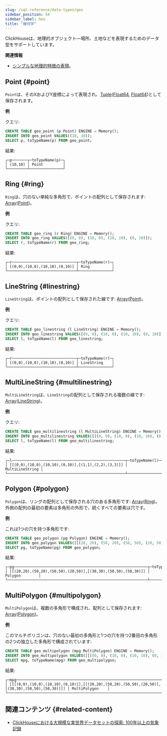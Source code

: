 ```yaml
---
slug: /sql-reference/data-types/geo
sidebar_position: 54
sidebar_label: Geo
title: "幾何学"
---
```


ClickHouseは、地理的オブジェクト—場所、土地などを表現するためのデータ型をサポートしています。

**関連情報**
- [シンプルな地理的特徴の表現](https://en.wikipedia.org/wiki/GeoJSON)。

## Point {#point}

`Point`は、そのXおよびY座標によって表現され、[Tuple](tuple.md)([Float64](float.md), [Float64](float.md))として保存されます。

**例**

クエリ:

```sql
CREATE TABLE geo_point (p Point) ENGINE = Memory();
INSERT INTO geo_point VALUES((10, 10));
SELECT p, toTypeName(p) FROM geo_point;
```
結果:

``` text
┌─p───────┬─toTypeName(p)─┐
│ (10,10) │ Point         │
└─────────┴───────────────┘
```

## Ring {#ring}

`Ring`は、穴のない単純な多角形で、ポイントの配列として保存されます: [Array](array.md)([Point](#point))。

**例**

クエリ:

```sql
CREATE TABLE geo_ring (r Ring) ENGINE = Memory();
INSERT INTO geo_ring VALUES([(0, 0), (10, 0), (10, 10), (0, 10)]);
SELECT r, toTypeName(r) FROM geo_ring;
```
結果:

``` text
┌─r─────────────────────────────┬─toTypeName(r)─┐
│ [(0,0),(10,0),(10,10),(0,10)] │ Ring          │
└───────────────────────────────┴───────────────┘
```

## LineString {#linestring}

`LineString`は、ポイントの配列として保存された線です: [Array](array.md)([Point](#point))。

**例**

クエリ:

```sql
CREATE TABLE geo_linestring (l LineString) ENGINE = Memory();
INSERT INTO geo_linestring VALUES([(0, 0), (10, 0), (10, 10), (0, 10)]);
SELECT l, toTypeName(l) FROM geo_linestring;
```
結果:

``` text
┌─r─────────────────────────────┬─toTypeName(r)─┐
│ [(0,0),(10,0),(10,10),(0,10)] │ LineString    │
└───────────────────────────────┴───────────────┘
```

## MultiLineString {#multilinestring}

`MultiLineString`は、`LineString`の配列として保存される複数の線です: [Array](array.md)([LineString](#linestring))。

**例**

クエリ:

```sql
CREATE TABLE geo_multilinestring (l MultiLineString) ENGINE = Memory();
INSERT INTO geo_multilinestring VALUES([[(0, 0), (10, 0), (10, 10), (0, 10)], [(1, 1), (2, 2), (3, 3)]]);
SELECT l, toTypeName(l) FROM geo_multilinestring;
```
結果:

``` text
┌─l───────────────────────────────────────────────────┬─toTypeName(l)───┐
│ [[(0,0),(10,0),(10,10),(0,10)],[(1,1),(2,2),(3,3)]] │ MultiLineString │
└─────────────────────────────────────────────────────┴─────────────────┘
```

## Polygon {#polygon}

`Polygon`は、リングの配列として保存される穴のある多角形です: [Array](array.md)([Ring](#ring))。外側の配列の最初の要素は多角形の外形で、続くすべての要素は穴です。

**例**

これは1つの穴を持つ多角形です:

```sql
CREATE TABLE geo_polygon (pg Polygon) ENGINE = Memory();
INSERT INTO geo_polygon VALUES([[(20, 20), (50, 20), (50, 50), (20, 50)], [(30, 30), (50, 50), (50, 30)]]);
SELECT pg, toTypeName(pg) FROM geo_polygon;
```

結果:

``` text
┌─pg────────────────────────────────────────────────────────────┬─toTypeName(pg)─┐
│ [[(20,20),(50,20),(50,50),(20,50)],[(30,30),(50,50),(50,30)]] │ Polygon        │
└───────────────────────────────────────────────────────────────┴────────────────┘
```

## MultiPolygon {#multipolygon}

`MultiPolygon`は、複数の多角形で構成され、配列として保存されます: [Array](array.md)([Polygon](#polygon))。

**例**

このマルチポリゴンは、穴のない最初の多角形と1つの穴を持つ2番目の多角形の2つの独立した多角形で構成されています:

```sql
CREATE TABLE geo_multipolygon (mpg MultiPolygon) ENGINE = Memory();
INSERT INTO geo_multipolygon VALUES([[[(0, 0), (10, 0), (10, 10), (0, 10)]], [[(20, 20), (50, 20), (50, 50), (20, 50)],[(30, 30), (50, 50), (50, 30)]]]);
SELECT mpg, toTypeName(mpg) FROM geo_multipolygon;
```
結果:

``` text
┌─mpg─────────────────────────────────────────────────────────────────────────────────────────────┬─toTypeName(mpg)─┐
│ [[[(0,0),(10,0),(10,10),(0,10)]],[[(20,20),(50,20),(50,50),(20,50)],[(30,30),(50,50),(50,30)]]] │ MultiPolygon    │
└─────────────────────────────────────────────────────────────────────────────────────────────────┴─────────────────┘
```

## 関連コンテンツ {#related-content}

- [ClickHouseにおける大規模な実世界データセットの探索: 100年以上の気象記録](https://clickhouse.com/blog/real-world-data-noaa-climate-data)
